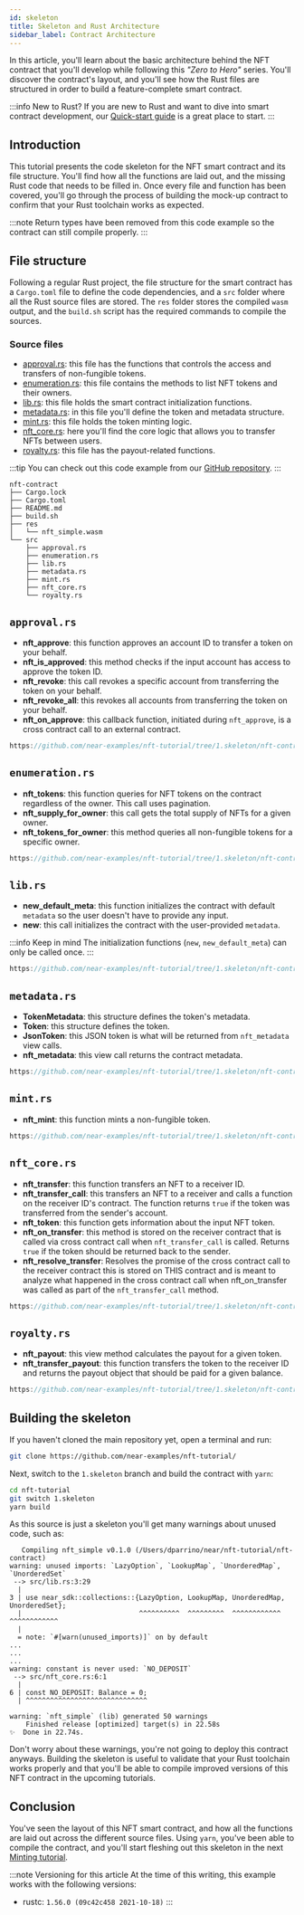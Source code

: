```yaml
---
id: skeleton
title: Skeleton and Rust Architecture
sidebar_label: Contract Architecture
---
```


In this article, you'll learn about the basic architecture behind the NFT contract that you'll develop while following this _"Zero to Hero"_ series.
You'll discover the contract's layout, and you'll see how the Rust files are structured in order to build a feature-complete smart contract.

:::info New to Rust?
If you are new to Rust and want to dive into smart contract development, our [Quick-start guide](/docs/develop/contracts/rust/intro) is a great place to start.
:::

## Introduction

This tutorial presents the code skeleton for the NFT smart contract and its file structure.
You'll find how all the functions are laid out, and the missing Rust code that needs to be filled in. 
Once every file and function has been covered, you'll go through the process of building the mock-up contract to confirm that your Rust toolchain works as expected.

:::note
Return types have been removed from this code example so the contract can still compile properly.
:::

## File structure

Following a regular Rust project, the file structure for the smart contract has a `Cargo.toml` file to define the code dependencies, and a `src` folder where all the Rust source files are stored. The `res` folder stores the compiled `wasm` output, and the `build.sh` script has the required commands to compile the sources.

### Source files

- [approval.rs](#approvalrs): this file has the functions that controls the access and transfers of non-fungible tokens.
- [enumeration.rs](#enumerationrs): this file contains the methods to list NFT tokens and their owners.
- [lib.rs](#librs): this file holds the smart contract initialization functions.
- [metadata.rs](#metadatars): in this file you'll define the token and metadata structure.
- [mint.rs](#mintrs): this file holds the token minting logic.
- [nft_core.rs](#nft_corers): here you'll find the core logic that allows you to transfer NFTs between users.
- [royalty.rs](#royaltyrs): this file has the payout-related functions.

:::tip
You can check out this code example from our [GitHub repository](ttps://github.com/near-examples/nft-tutorial/tree/1.skeleton/).
:::

```
nft-contract
├── Cargo.lock
├── Cargo.toml
├── README.md
├── build.sh
├── res
│   └── nft_simple.wasm
└── src
    ├── approval.rs
    ├── enumeration.rs
    ├── lib.rs
    ├── metadata.rs
    ├── mint.rs
    ├── nft_core.rs
    └── royalty.rs
```

## `approval.rs`

- **nft_approve**: this function approves an account ID to transfer a token on your behalf.
- **nft_is_approved**: this method checks if the input account has access to approve the token ID.
- **nft_revoke**: this call revokes a specific account from transferring the token on your behalf.
- **nft_revoke_all**: this revokes all accounts from transferring the token on your behalf.
- **nft_on_approve**: this callback function, initiated during `nft_approve`, is a cross contract call to an external contract.

```rust reference
https://github.com/near-examples/nft-tutorial/tree/1.skeleton/nft-contract/src/approval.rs#L7-L36
```

## `enumeration.rs`

- **nft_tokens**: this function queries for NFT tokens on the contract regardless of the owner. This call uses pagination.
- **nft_supply_for_owner**: this call gets the total supply of NFTs for a given owner.
- **nft_tokens_for_owner**: this method queries all non-fungible tokens for a specific owner.

```rust reference
https://github.com/near-examples/nft-tutorial/tree/1.skeleton/nft-contract/src/enumeration.rs#L4-L33
```

## `lib.rs`

- **new_default_meta**: this function initializes the contract with default `metadata` so the user doesn't have to provide any input.
- **new**: this call initializes the contract with the user-provided `metadata`. 

:::info Keep in mind
The initialization functions (`new`, `new_default_meta`) can only be called once.
:::

```rust reference
https://github.com/near-examples/nft-tutorial/tree/1.skeleton/nft-contract/src/lib.rs#L45-L68
```

## `metadata.rs`

- **TokenMetadata**: this structure defines the token's metadata.
- **Token**: this structure defines the token.
- **JsonToken**: this JSON token is what will be returned from `nft_metadata` view calls.
- **nft_metadata**: this view call returns the contract metadata.

```rust reference
https://github.com/near-examples/nft-tutorial/tree/1.skeleton/nft-contract/src/metadata.rs#L7-L48
```

## `mint.rs`

- **nft_mint**: this function mints a non-fungible token.

```rust reference
https://github.com/near-examples/nft-tutorial/tree/1.skeleton/nft-contract/src/mint.rs#L4-L16
```

## `nft_core.rs`

- **nft_transfer**: this function transfers an NFT to a receiver ID.
- **nft_transfer_call**: this transfers an NFT to a receiver and calls a function on the receiver ID's contract. The function returns `true` if the token was transferred from the sender's account.
- **nft_token**: this function gets information about the input NFT token.
- **nft_on_transfer**: this method is stored on the receiver contract that is called via cross contract call when `nft_transfer_call` is called. Returns `true` if the token should be returned back to the sender.
- **nft_resolve_transfer**: Resolves the promise of the cross contract call to the receiver contract this is stored on THIS contract and is meant to analyze what happened in the cross contract call when nft_on_transfer was called as part of the `nft_transfer_call` method.

```rust reference
https://github.com/near-examples/nft-tutorial/tree/1.skeleton/nft-contract/src/nft_core.rs#L8-L57
```

## `royalty.rs`

- **nft_payout**: this view method calculates the payout for a given token.
- **nft_transfer_payout**: this function transfers the token to the receiver ID and returns the payout object that should be paid for a given balance.

```rust reference
https://github.com/near-examples/nft-tutorial/tree/1.skeleton/nft-contract/src/royalty.rs#L3-L17
```

## Building the skeleton

If you haven't cloned the main repository yet, open a terminal and run:

```sh
git clone https://github.com/near-examples/nft-tutorial/
```

Next, switch to the `1.skeleton` branch and build the contract with `yarn`:

```sh
cd nft-tutorial
git switch 1.skeleton
yarn build
```

As this source is just a skeleton you'll get many warnings about unused code, such as:

```
   Compiling nft_simple v0.1.0 (/Users/dparrino/near/nft-tutorial/nft-contract)
warning: unused imports: `LazyOption`, `LookupMap`, `UnorderedMap`, `UnorderedSet`
 --> src/lib.rs:3:29
  |
3 | use near_sdk::collections::{LazyOption, LookupMap, UnorderedMap, UnorderedSet};
  |                             ^^^^^^^^^^  ^^^^^^^^^  ^^^^^^^^^^^^  ^^^^^^^^^^^^
  |
  = note: `#[warn(unused_imports)]` on by default
...
...
...
warning: constant is never used: `NO_DEPOSIT`
 --> src/nft_core.rs:6:1
  |
6 | const NO_DEPOSIT: Balance = 0;
  | ^^^^^^^^^^^^^^^^^^^^^^^^^^^^^^

warning: `nft_simple` (lib) generated 50 warnings
    Finished release [optimized] target(s) in 22.58s
✨  Done in 22.74s.
```

Don't worry about these warnings, you're not going to deploy this contract anyways.
Building the skeleton is useful to validate that your Rust toolchain works properly and that you'll be able to compile improved versions of this NFT contract in the upcoming tutorials.

## Conclusion

You've seen the layout of this NFT smart contract, and how all the functions are laid out across the different source files.
Using `yarn`, you've been able to compile the contract, and you'll start fleshing out this skeleton in the next [Minting tutorial](/docs/tutorials/contracts/nfts/minting).



:::note Versioning for this article
At the time of this writing, this example works with the following versions:
- rustc: `1.56.0 (09c42c458 2021-10-18)`
:::
